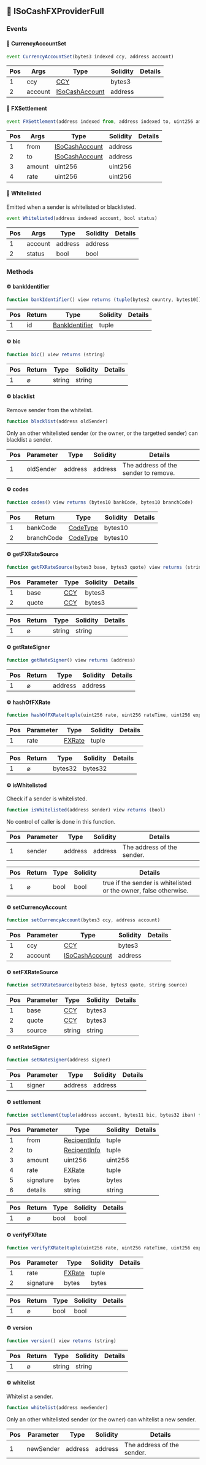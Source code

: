 ## 📜 ISoCashFXProviderFull

### Events

#### 📢 __CurrencyAccountSet__
```js
event CurrencyAccountSet(bytes3 indexed ccy, address account)
```
| Pos | Args | Type | Solidity | Details |
| --- | --- | --- | --- | --- |
|1 | ccy | [CCY](./api-t-CCY.md) | bytes3 |  |
|2 | account | [ISoCashAccount](./api-t-ISoCashAccount.md) | address |  |


#### 📢 __FXSettlement__
```js
event FXSettlement(address indexed from, address indexed to, uint256 amount, uint256 rate)
```
| Pos | Args | Type | Solidity | Details |
| --- | --- | --- | --- | --- |
|1 | from | [ISoCashAccount](./api-t-ISoCashAccount.md) | address |  |
|2 | to | [ISoCashAccount](./api-t-ISoCashAccount.md) | address |  |
|3 | amount | uint256 | uint256 |  |
|4 | rate | uint256 | uint256 |  |


#### 📢 __Whitelisted__
Emitted when a sender is whitelisted or blacklisted.

```js
event Whitelisted(address indexed account, bool status)
```
| Pos | Args | Type | Solidity | Details |
| --- | --- | --- | --- | --- |
|1 | account | address | address |  |
|2 | status | bool | bool |  |


### Methods

#### ⚙️ __bankIdentifier__
```js
function bankIdentifier() view returns (tuple(bytes2 country, bytes10[] codes) id)
```
| Pos | Return | Type | Solidity | Details |
| --- | --- | --- | --- | --- |
|1 | id | [BankIdentifier](./api-t-BankIdentifier.md) | tuple |  |


#### ⚙️ __bic__
```js
function bic() view returns (string)
```
| Pos | Return | Type | Solidity | Details |
| --- | --- | --- | --- | --- |
|1 | ⌀ | string | string |  |


#### ⚙️ __blacklist__
Remove sender from the whitelist.

```js
function blacklist(address oldSender)
```
Only an other whitelisted sender (or the owner, or the targetted sender) can blacklist a sender.

| Pos | Parameter | Type | Solidity | Details |
| --- | --- | --- | --- | --- |
|1 | oldSender | address | address | The address of the sender to remove. |


#### ⚙️ __codes__
```js
function codes() view returns (bytes10 bankCode, bytes10 branchCode)
```
| Pos | Return | Type | Solidity | Details |
| --- | --- | --- | --- | --- |
|1 | bankCode | [CodeType](./api-t-CodeType.md) | bytes10 |  |
|2 | branchCode | [CodeType](./api-t-CodeType.md) | bytes10 |  |


#### ⚙️ __getFXRateSource__
```js
function getFXRateSource(bytes3 base, bytes3 quote) view returns (string)
```
| Pos | Parameter | Type | Solidity | Details |
| --- | --- | --- | --- | --- |
|1 | base | [CCY](./api-t-CCY.md) | bytes3 |  |
|2 | quote | [CCY](./api-t-CCY.md) | bytes3 |  |


| Pos | Return | Type | Solidity | Details |
| --- | --- | --- | --- | --- |
|1 | ⌀ | string | string |  |


#### ⚙️ __getRateSigner__
```js
function getRateSigner() view returns (address)
```
| Pos | Return | Type | Solidity | Details |
| --- | --- | --- | --- | --- |
|1 | ⌀ | address | address |  |


#### ⚙️ __hashOfFXRate__
```js
function hashOfFXRate(tuple(uint256 rate, uint256 rateTime, uint256 expiryTime, bytes3 base, bytes3 quote) rate) view returns (bytes32)
```
| Pos | Parameter | Type | Solidity | Details |
| --- | --- | --- | --- | --- |
|1 | rate | [FXRate](./api-t-FXRate.md) | tuple |  |


| Pos | Return | Type | Solidity | Details |
| --- | --- | --- | --- | --- |
|1 | ⌀ | bytes32 | bytes32 |  |


#### ⚙️ __isWhitelisted__
Check if a sender is whitelisted.

```js
function isWhitelisted(address sender) view returns (bool)
```
No control of caller is done in this function.

| Pos | Parameter | Type | Solidity | Details |
| --- | --- | --- | --- | --- |
|1 | sender | address | address | The address of the sender. |


| Pos | Return | Type | Solidity | Details |
| --- | --- | --- | --- | --- |
|1 | ⌀ | bool | bool | true if the sender is whitelisted or the owner, false otherwise. |


#### ⚙️ __setCurrencyAccount__
```js
function setCurrencyAccount(bytes3 ccy, address account)
```
| Pos | Parameter | Type | Solidity | Details |
| --- | --- | --- | --- | --- |
|1 | ccy | [CCY](./api-t-CCY.md) | bytes3 |  |
|2 | account | [ISoCashAccount](./api-t-ISoCashAccount.md) | address |  |


#### ⚙️ __setFXRateSource__
```js
function setFXRateSource(bytes3 base, bytes3 quote, string source)
```
| Pos | Parameter | Type | Solidity | Details |
| --- | --- | --- | --- | --- |
|1 | base | [CCY](./api-t-CCY.md) | bytes3 |  |
|2 | quote | [CCY](./api-t-CCY.md) | bytes3 |  |
|3 | source | string | string |  |


#### ⚙️ __setRateSigner__
```js
function setRateSigner(address signer)
```
| Pos | Parameter | Type | Solidity | Details |
| --- | --- | --- | --- | --- |
|1 | signer | address | address |  |


#### ⚙️ __settlement__
```js
function settlement(tuple(address account, bytes11 bic, bytes32 iban) from, tuple(address account, bytes11 bic, bytes32 iban) to, uint256 amount, tuple(uint256 rate, uint256 rateTime, uint256 expiryTime, bytes3 base, bytes3 quote) rate, bytes signature, string details) returns (bool)
```
| Pos | Parameter | Type | Solidity | Details |
| --- | --- | --- | --- | --- |
|1 | from | [RecipentInfo](./api-t-RecipentInfo.md) | tuple |  |
|2 | to | [RecipentInfo](./api-t-RecipentInfo.md) | tuple |  |
|3 | amount | uint256 | uint256 |  |
|4 | rate | [FXRate](./api-t-FXRate.md) | tuple |  |
|5 | signature | bytes | bytes |  |
|6 | details | string | string |  |


| Pos | Return | Type | Solidity | Details |
| --- | --- | --- | --- | --- |
|1 | ⌀ | bool | bool |  |


#### ⚙️ __verifyFXRate__
```js
function verifyFXRate(tuple(uint256 rate, uint256 rateTime, uint256 expiryTime, bytes3 base, bytes3 quote) rate, bytes signature) view returns (bool)
```
| Pos | Parameter | Type | Solidity | Details |
| --- | --- | --- | --- | --- |
|1 | rate | [FXRate](./api-t-FXRate.md) | tuple |  |
|2 | signature | bytes | bytes |  |


| Pos | Return | Type | Solidity | Details |
| --- | --- | --- | --- | --- |
|1 | ⌀ | bool | bool |  |


#### ⚙️ __version__
```js
function version() view returns (string)
```
| Pos | Return | Type | Solidity | Details |
| --- | --- | --- | --- | --- |
|1 | ⌀ | string | string |  |


#### ⚙️ __whitelist__
Whitelist a sender.

```js
function whitelist(address newSender)
```
Only an other whitelisted sender (or the owner) can whitelist a new sender.

| Pos | Parameter | Type | Solidity | Details |
| --- | --- | --- | --- | --- |
|1 | newSender | address | address | The address of the sender. |


